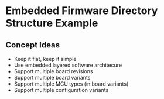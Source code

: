 # Embedded Firmware Directory Structure Example

## Concept Ideas
* Keep it flat, keep it simple
* Use embedded layered software architecure
* Support multiple board revisions
* Support multiple board variants
* Support multiple MCU types (in board variants)
* Support multiple configuration variants
